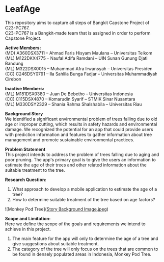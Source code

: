 # LeafAge
This repository aims to capture all steps of Bangkit Capstone Project of C23-PC767. <br>
C23-PC767 is a Bangkit-made team that is assigned in order to perform Capstone Project.

**Active Members:** <br>
(MD) A360DSX3711 – Ahmad Faris Hisyam Maulana – Universitas Telkom <br>
(ML) M122DKX4775 – Naufal Adifa Ramdani – UIN Sunan Gunung Djati Bandung <br>
(ML)  M322DSX0015 – Muhammad Afra Irwansyah – Universitas Presiden <br>
(CC) C246DSY0791 – Ila Sahlila Bunga Fadjar – Universitas Muhammadiyah Cirebon <br>

**Inactive Members:**<br>
(ML)  M181DSX0380 – Juan De Bebetho – Universitas Indonesia<br>
(CC) C115DSX4870 – Komarudin Syarif – STMIK Sinar Nusantara<br>
(ML) M330DSY2329 – Shania Rahma Shalshabila – Universitas Riau<br>



**Background Story**<br>
We identified a significant environmental problem of trees falling due to old age or improper cutting, which results in safety hazards and environmental damage. We recognized the potential for an app that could provide users with prediction information and features to gather information about tree management and promote sustainable environmental practices.

**Problem Statement**<br>
This project intends to address the problem of trees falling due to aging and poor pruning. The app's primary goal is to give the users an information to estimate the age of their trees and other related information about the suitable treatment to the tree.


**Research Question:**<br>
1. What approach to develop a mobile application to estimate the age of a tree?
2. How to determine suitable treatment of the tree based on age factors?


![Monkey Pod Tree]([Story Background Image.jpeg](https://github.com/irbangkit31/LeafAge/blob/9cce7cfbcc11f08dc55761af3c2fe0d334eb9771/Story%20Background%20Image.jpeg))

**Scope and Limitation:**<br>
Here we define the scope of the goals and requirements we intend to achieve in this project.
1. The main feature for the app will only to determine the age of a tree and give suggestions about suitable treatment.
2. The category of the tree will only focus on the trees that are common to be found in densely populated areas in Indonesia, Monkey Pod Tree.
